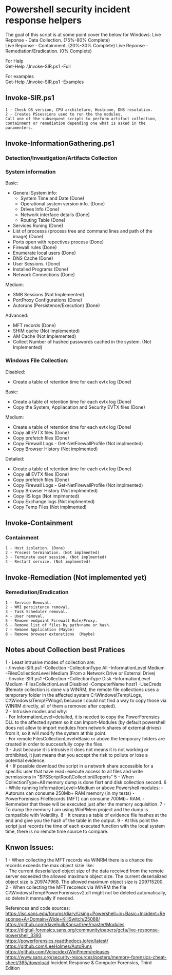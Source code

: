 # Powershell security incident response helpers

The goal of this script is at some point cover the below for Windows:
    Live Reponse - Data Collection.                              (75%-80% Complete)  
    Live Reponse - Containment.                                  (20%-30% Complete)
    Live Reponse - Remediation/Eradication.                      (0% Complete)

For Help  
Get-Help .\Invoke-SIR.ps1 -Full

For examples  
Get-Help .\Invoke-SIR.ps1 -Examples  

## Invoke-SIR.ps1
    1 - Check OS version, CPU architeture, Hostname, DNS resolution.  
    2 - Creates PSsessions used to run the the modules.  
    Call one of the subsequent scripts to perform artifact collection, containment or remediation depending one what is asked in the paramenters.  

## Invoke-InformationGathering.ps1

### Detection/Investigation/Artifacts Collection  
### System information  
Basic:  
- General System info:  
    - System Time and Date                                                          (Done)   
    - Operational system version info.                                              (Done)  
    - Drives Info                                                                   (Done)                           
    - Network interface details                                                     (Done)    
    - Routing Table                                                                 (Done)   
- Services Runing                                                                     (Done)   
- List of processs (process tree and command lines and path of the image)             (Done)  
- Ports open with repectives process                                                  (Done)    
- Firewall rules                                                                      (Done)   
- Enumerate local users                                                               (Done)   
- DNS Cache                                                                           (Done)  
- User Sessions.                                                                      (Done)  
- Installed Programs                                                                  (Done)  
- Network Connections                                                                 (Done)   

Medium:  
- SMB Sessions                                                                       (Not Implemented)  
- PortProxy Configurations                                                           (Done)  
- Autoruns (Persistence/Execution)                                                   (Done)  

Advanced:  
- MFT records                                                                       (Done)  
- SHIM cache                                                                        (Not Implemented)  
- AM Cache                                                                          (Not Implemented)  
- Collect Number of hashed passwords cached in the system.                          (Not Implemented)  

### Windows File Collection:  
Disabled:  
- Create a table of retention time for each evtx log (Done)  

Basic:
- Create a table of retention time for each evtx log (Done)  
- Copy the System, Appliacation and Security EVTX files (Done)  

Medium:
- Create a table of retention time for each evtx log (Done)  
- Copy all EVTX files (Done)  
- Copy prefetch files (Done)  
- Copy Firewall Logs - Get-NetFirewallProfile (Not implmented)
- Copy Browser History (Not implmented)

Detailed:
- Create a table of retention time for each evtx log (Done)  
- Copy all EVTX files (Done)  
- Copy prefetch files (Done)  
- Copy Firewall Logs - Get-NetFirewallProfile (Not implmented)  
- Copy Browser History (Not implmented)  
- Copy IIS logs (Not implmented)  
- Copy Exchange logs (Not implmented)  
- Copy Temp Files (Not implmented)  

## Invoke-Containment  
### Containment  
    1 - Host isolation. (Done)
    2 - Process termination. (Not implmented)  
    3 - Terminate user session. (Not implmented)  
    4 - Restart service. (Not implmented)  

## Invoke-Remediation  (Not implemented yet)
### Remediation/Eradication  
    1 - Service Removal.  
    2 - WMI persistence removal.  
    3 - Task Scheduler removal.  
    4 - User removal.  
    5 - Remove endpoint Firewall Rule/Proxy.  
    6 - Remove list of files by path+name or hash.  
    7 - Remove Application (Maybe)  
    8 - Remove browser extenstions  (Maybe)  

## Notes about Collection best Pratices
1 - Least intrusive modes of collection are:  
    -.\Invoke-SIR.ps1 -Collection -CollectionType All -InformationLevel Medium -FilesCollectionLevel Medium (From a Network Drive or External Drive)  
    -.\Invoke-SIR.ps1 -Collection -CollectionType Disk -InformationLevel Medium -FilesCollectionLevel Disabled -ComputerName host1 -UseCreds (Remote collection is done via WINRM, the remote file collections  uses a temporary folder in the affected system C:\Windows\Temp\Logs, C:\Windows\Temp\FWlogs\ because I could not find a way to copy those via WINRM directly, all of them a removed after copied).  
2 - Intrusive modes and why:  
    - For InformationLevel=detailed, it is needed to copy the PowerForensics DLL to the affected system so it can Import-Modules (by default powershell does not allow to import modules from network shares of external drives) from it, so it will modify the system at this point.  
    - For remote FilesCollectionLevel=Basic or above the temporary folders are created in order to successfully copy the files.  
3 - Just because it is intrusive it does not means it is not working or prohibited, it just means that you accept the risk to pollute or lose a potential evidence.  
4 - If possible download the script in a network share accessible for a specific user that have read+execute access to all files and write permissions in "$PSScriptRoot\Collection\Reports"
5 - When CollectionType=All memory dump is done fisrt and disk collection second.
6 - While running InformationLevel=Medium or above Powershell modules:
    - Autoruns can consume 250Mb+ RAM memory (in my tests)
    - PowerForensics FileRecords (MFT) can consume 700Mb+ RAM.
    - Remmeber that these will be executed just after the memory acquisition.
7 - To dump the memory I am using WinPMem project and the dump is campatible with Volatility.
8 - It creates a table of evidence file hashes at the end and give you the hash of the table in the output.
9 - At this point the script just records the time of each executed function with the local system time, there is no remote time source to compare.

## Knwon Issues:
1 - When collecting the MFT records via WINRM there is a chance the records exceeds the max object sizie like:  
    - The current deserialized object size of the data received from the remote server exceeded the allowed maximum object size. The current deserialized object size is 209747968. The allowed maximum object size    is 209715200.
2 - When collecting the MFT recoreds via WINRM the file C:\Windows\Temp\PowerForensicsv2.dll might not be deleted automatically, so delete it mannually if needed.

References and code sources:
https://isc.sans.edu/forums/diary/Using+Powershell+in+Basic+Incident+Response+A+Domain+Wide+KillSwitch/25088/  
https://github.com/davehull/Kansa/tree/master/Modules  
https://digital-forensics.sans.org/community/papers/gcfa/live-response-powershell_3393  
https://powerforensics.readthedocs.io/en/latest/  
https://github.com/LeeHolmes/AutoRuns 
https://github.com/Velocidex/WinPmem/releases
https://www.sans.org/security-resources/posters/memory-forensics-cheat-sheet/365/download
Incident Response & Computer Forensics, Third Edition 